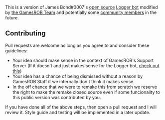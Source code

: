 This is a version of James Bond#0007's [open source](https://github.com/curtisf/logger) [Logger bot](https://top.gg/bot/298822483060981760) modified by [the GamesROB Team](https://github.com/orgs/GamesROB/people) and potentially some [community members](https://github.com/gamesrob/supportbot/graphs/contributors) in the future.

## Contributing
Pull requests are welcome as long as you agree to and consider these guidelines:
- Your idea should make sense in the context of GamesROB's Support Server (If it doesn't and just makes sense for the Logger bot, [check out this](https://github.com/curtisf/logger#contributing))
- Your idea has a chance of being dismissed without a reason by GamesROB Staff if we internally don't think it makes sense.
- In the off chance that we were to remake this from scratch we reserve the right to make the remake closed source even if some funcionality to this public version was contributed by you.

If you have done all of the above steps, then open a pull request and I will review it. Style guide and testing will be implemented in a later update.
